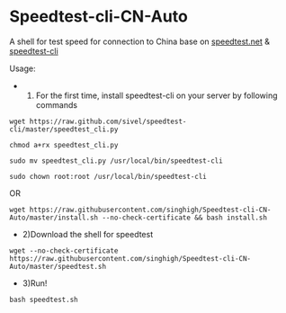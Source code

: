 # Speedtest-cli-CN-Auto
A shell for test speed for connection to China
base on [speedtest.net](http://www.speedtest.net) & [speedtest-cli](https://github.com/sivel/speedtest-cli)

Usage:

* 1) For the first time, install speedtest-cli on your server by following commands

``
wget https://raw.github.com/sivel/speedtest-cli/master/speedtest_cli.py
``

``
chmod a+rx speedtest_cli.py
``

``
sudo mv speedtest_cli.py /usr/local/bin/speedtest-cli
``

``
sudo chown root:root /usr/local/bin/speedtest-cli
``

OR

``
wget https://raw.githubusercontent.com/singhigh/Speedtest-cli-CN-Auto/master/install.sh --no-check-certificate && bash install.sh
``

* 2)Download the shell for speedtest

``
wget --no-check-certificate https://raw.githubusercontent.com/singhigh/Speedtest-cli-CN-Auto/master/speedtest.sh
``

* 3)Run!

``
bash speedtest.sh
``
